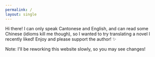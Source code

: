 ```yaml
---
permalink: /
layout: single
---
```


Hi there! I can only speak Cantonese and English, and can read some Chinese (idioms kill me though), so I wanted to try translating a novel I recently liked! Enjoy and please support the author! ✨

Note: I'll be reworking this website slowly, so you may see changes!